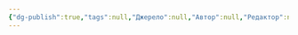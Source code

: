 ```yaml
---
{"dg-publish":true,"tags":null,"Джерело":null,"Автор":null,"Редактор":null,"permalink":"/rpg-for-everyone/treker-materialiv-v-roboti/","dgPassFrontmatter":true}
---
```

